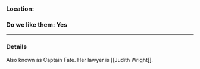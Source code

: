 ### Location:

### Do we like them: Yes
***

### Details

Also known as Captain Fate. Her lawyer is [[Judith Wright]].


